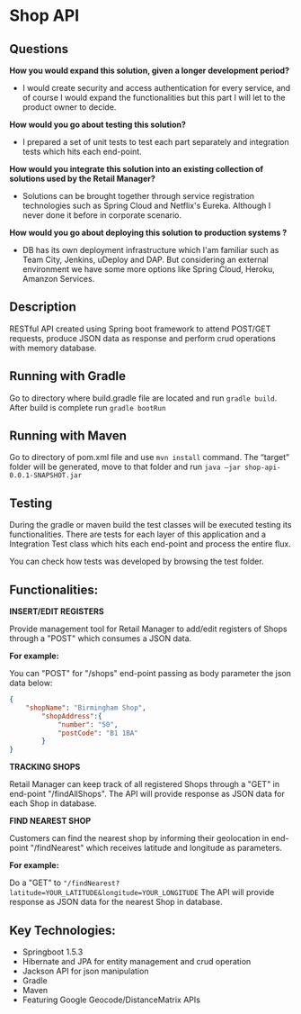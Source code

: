 # Shop API

Questions
-
<b>How you would expand this solution, given a longer development period? </b>
- I would create security and access authentication for every service, and of course I would expand the functionalities but this part I will let to the product owner to decide.

<b>How would you go about testing this solution?</b>
- I prepared a set of unit tests to test each part separately and integration tests which hits each end-point.

<b>How would you integrate this solution into an existing collection of solutions used by the Retail Manager?</b>
- Solutions can be brought together through service registration technologies such as Spring Cloud and Netflix's Eureka. Although I never done it before in corporate scenario.

<b>How would you go about deploying this solution to production systems ?</b>
- DB has its own deployment infrastructure which I'am familiar such as Team City, Jenkins, uDeploy and DAP. 
  But considering an external environment we have some more options like Spring Cloud, Heroku, Amanzon Services.


Description
-
RESTful API created using Spring boot framework to attend POST/GET requests, produce JSON data as response and perform crud operations with memory database.

Running with Gradle
-
Go to directory where build.gradle file are located and run ```gradle build```.
After build is complete run ```gradle bootRun```

Running with Maven
-
Go to directory of pom.xml file and use ```mvn install``` command.
The “target” folder will be generated, move to that folder and run ```java –jar shop-api-0.0.1-SNAPSHOT.jar```

Testing 
-
During the gradle or maven build the test classes will be executed testing its functionalities. 
There are tests for each layer of this application and a Integration Test class which hits each end-point and process the entire flux.

You can check how tests was developed by browsing the test folder.

Functionalities:
-
<b>INSERT/EDIT REGISTERS</b>

Provide management tool for Retail Manager to add/edit registers of Shops through a "POST" which consumes a JSON data. 

<b>For example:</b> 

You can "POST" for "/shops" end-point passing as body parameter the json data below: 

```json
{
	"shopName": "Birmingham Shop",
		"shopAddress":{
			"number": "50",
			"postCode": "B1 1BA"
		}	
}
```
<b>TRACKING SHOPS</b>

Retail Manager can keep track of all registered Shops through a "GET" in end-point "/findAllShops". 
The API will provide response as JSON data for each Shop in database.


<b> FIND NEAREST SHOP </b>

Customers can find the nearest shop by informing their geolocation in end-point "/findNearest" which receives latitude and longitude as parameters. 

<b>For example:</b>

Do a "GET" to ```"/findNearest?latitude=YOUR_LATITUDE&longitude=YOUR_LONGITUDE```
The API will provide response as JSON data for the nearest Shop in database.


Key Technologies:
-
- Springboot 1.5.3
- Hibernate and JPA for entity management and crud operation
- Jackson API for json manipulation
- Gradle
- Maven
- Featuring Google Geocode/DistanceMatrix APIs
